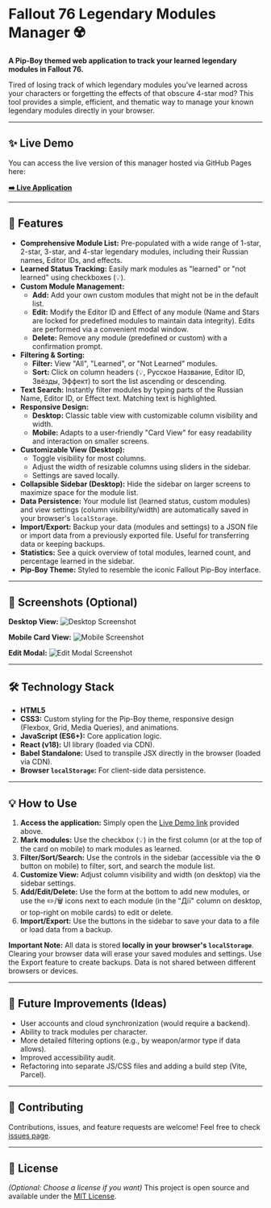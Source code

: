 # Fallout 76 Legendary Modules Manager ☢️

**A Pip-Boy themed web application to track your learned legendary modules in Fallout 76.**

Tired of losing track of which legendary modules you've learned across your characters or forgetting the effects of that obscure 4-star mod? This tool provides a simple, efficient, and thematic way to manage your known legendary modules directly in your browser.

---

## ✨ Live Demo

You can access the live version of this manager hosted via GitHub Pages here:

**[➡️ Live Application](https://smyhlin.github.io/fallout-mods-manager/)**


---

## 🚀 Features

*   **Comprehensive Module List:** Pre-populated with a wide range of 1-star, 2-star, 3-star, and 4-star legendary modules, including their Russian names, Editor IDs, and effects.
*   **Learned Status Tracking:** Easily mark modules as "learned" or "not learned" using checkboxes (💡).
*   **Custom Module Management:**
    *   **Add:** Add your own custom modules that might not be in the default list.
    *   **Edit:** Modify the Editor ID and Effect of any module (Name and Stars are locked for predefined modules to maintain data integrity). Edits are performed via a convenient modal window.
    *   **Delete:** Remove any module (predefined or custom) with a confirmation prompt.
*   **Filtering & Sorting:**
    *   **Filter:** View "All", "Learned", or "Not Learned" modules.
    *   **Sort:** Click on column headers (💡, Русское Название, Editor ID, Звёзды, Эффект) to sort the list ascending or descending.
*   **Text Search:** Instantly filter modules by typing parts of the Russian Name, Editor ID, or Effect text. Matching text is highlighted.
*   **Responsive Design:**
    *   **Desktop:** Classic table view with customizable column visibility and width.
    *   **Mobile:** Adapts to a user-friendly "Card View" for easy readability and interaction on smaller screens.
*   **Customizable View (Desktop):**
    *   Toggle visibility for most columns.
    *   Adjust the width of resizable columns using sliders in the sidebar.
    *   Settings are saved locally.
*   **Collapsible Sidebar (Desktop):** Hide the sidebar on larger screens to maximize space for the module list.
*   **Data Persistence:** Your module list (learned status, custom modules) and view settings (column visibility/width) are automatically saved in your browser's `localStorage`.
*   **Import/Export:** Backup your data (modules and settings) to a JSON file or import data from a previously exported file. Useful for transferring data or keeping backups.
*   **Statistics:** See a quick overview of total modules, learned count, and percentage learned in the sidebar.
*   **Pip-Boy Theme:** Styled to resemble the iconic Fallout Pip-Boy interface.

---

## 📸 Screenshots (Optional)

**Desktop View:**
![Desktop Screenshot](images/desktop_screenshot.png) <!-- Replace with link to your screenshot -->

**Mobile Card View:**
![Mobile Screenshot](images/mobile_screenshot.png) <!-- Replace with link to your screenshot -->

**Edit Modal:**
![Edit Modal Screenshot](images/edit_modal_screenshot.png) <!-- Replace with link to your screenshot -->

---

## 🛠️ Technology Stack

*   **HTML5**
*   **CSS3:** Custom styling for the Pip-Boy theme, responsive design (Flexbox, Grid, Media Queries), and animations.
*   **JavaScript (ES6+):** Core application logic.
*   **React (v18):** UI library (loaded via CDN).
*   **Babel Standalone:** Used to transpile JSX directly in the browser (loaded via CDN).
*   **Browser `localStorage`:** For client-side data persistence.

---

## 💡 How to Use

1.  **Access the application:** Simply open the [Live Demo link](https://smyhlin.github.io/fallout-mods-manager/) provided above.
2.  **Mark modules:** Use the checkbox (💡) in the first column (or at the top of the card on mobile) to mark modules as learned.
3.  **Filter/Sort/Search:** Use the controls in the sidebar (accessible via the ⚙️ button on mobile) to filter, sort, and search the module list.
4.  **Customize View:** Adjust column visibility and width (on desktop) via the sidebar settings.
5.  **Add/Edit/Delete:** Use the form at the bottom to add new modules, or use the ✏️/🗑️ icons next to each module (in the "Дії" column on desktop, or top-right on mobile cards) to edit or delete.
6.  **Import/Export:** Use the buttons in the sidebar to save your data to a file or load data from a backup.

**Important Note:** All data is stored **locally in your browser's `localStorage`**. Clearing your browser data will erase your saved modules and settings. Use the Export feature to create backups. Data is not shared between different browsers or devices.

---

## 🔮 Future Improvements (Ideas)

*   User accounts and cloud synchronization (would require a backend).
*   Ability to track modules per character.
*   More detailed filtering options (e.g., by weapon/armor type if data allows).
*   Improved accessibility audit.
*   Refactoring into separate JS/CSS files and adding a build step (Vite, Parcel).

---

## 🤝 Contributing

Contributions, issues, and feature requests are welcome! Feel free to check [issues page](https://github.com/smyhlin/fallout-mods-manager/issues).

---

## 📄 License

*(Optional: Choose a license if you want)*
This project is open source and available under the [MIT License](LICENSE.md). <!-- Create a LICENSE.md file if you choose one -->
